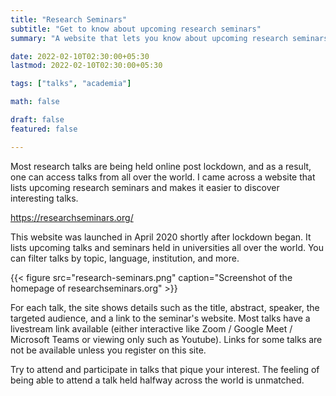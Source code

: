 ```yaml
---
title: "Research Seminars"
subtitle: "Get to know about upcoming research seminars"
summary: "A website that lets you know about upcoming research seminars."

date: 2022-02-10T02:30:00+05:30
lastmod: 2022-02-10T02:30:00+05:30

tags: ["talks", "academia"]

math: false

draft: false
featured: false

---
```


Most research talks are being held online post lockdown, and as a result, one can access talks from all over the world. 
I came across a website that lists upcoming research seminars and makes it easier to discover interesting talks.  

https://researchseminars.org/

This website was launched in April 2020 shortly after lockdown began.
It lists upcoming talks and seminars held in universities all over the world. 
You can filter talks by topic, language, institution, and more.

{{< figure src="research-seminars.png" caption="Screenshot of the homepage of researchseminars.org" >}}

For each talk, the site shows details such as the title, abstract, speaker, the targeted audience, and a link to the seminar's website.
Most talks have a livestream link available (either interactive like Zoom / Google Meet / Microsoft Teams or viewing only such as  Youtube). 
Links for some talks are not be available unless you register on this site. 


Try to attend and participate in talks that pique your interest. The feeling of being able to attend a talk held halfway across the world is unmatched. 